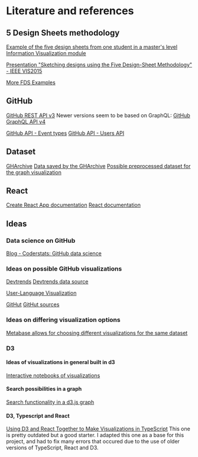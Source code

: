 # Literature and references

## 5 Design Sheets methodology

[Example of the five design sheets from one student in a master's level Information Visualization module](https://www.semanticscholar.org/paper/The-Five-Design-Sheet-(FdS)-approach-for-Sketching-Roberts/51c4e858894534dde3836a3020b0bfa62f1e1bae/figure/6)

[Presentation "Sketching designs using the Five Design-Sheet Methodology" - IEEE VIS2015](http://fds.design/wp-content/uploads/2015/10/fds-presentation-final-ieeevis2015.pdf)

[More FDS Examples](https://www.cs.odu.edu/~mweigle/courses/cs725-s17/FdS-overview.pdf)

## GitHub

[GitHub REST API v3](https://developer.github.com/v3/)
Newer versions seem to be based on GraphQL:
[GitHub GraphQL API v4](https://developer.github.com/v4/)

[GitHub API - Event types](https://developer.github.com/v3/activity/event_types/)
[GitHub API - Users API](https://developer.github.com/v3/users/)

## Dataset

[GHArchive](https://www.gharchive.org/)
[Data saved by the GHArchive](https://data.gharchive.org/)
[Possible preprocessed dataset for the graph visualization](http://snap.stanford.edu/data/github-social.html)

## React

[Create React App documentation](https://facebook.github.io/create-react-app/docs/getting-started)
[React documentation](https://reactjs.org/)

## Ideas

### Data science on GitHub

[Blog - Coderstats: GitHub data science](https://blog.coderstats.net/github/)

### Ideas on possible GitHub visualizations

[Devtrends](https://www.baresquare.com/github-devtrends/)
[Devtrends data source](https://dev-source.herokuapp.com/)

[User-Language Visualization](https://danielvdende.com/projects/gdc2014/about.html)

[GitHut](https://githut.info/)
[GitHut sources](https://github.com/littleark/githut/)

### Ideas on differing visualization options

[Metabase allows for choosing different visualizations for the same dataset](https://www.metabase.com/docs/latest/users-guide/05-visualizing-results.html)

### D3

#### Ideas of visualizations in general built in d3

[Interactive notebooks of visualizations](https://observablehq.com/@d3)

#### Search possibilities in a graph

[Search functionality in a d3.js graph](https://stackoverflow.com/questions/41456008/search-functionality-in-a-d3-js-graph)

#### D3, Typescript and React

[Using D3 and React Together to Make Visualizations in TypeScript](https://spin.atomicobject.com/2017/07/20/d3-react-typescript/)
This one is pretty outdated but a good starter.
I adapted this one as a base for this project, and had to fix many errors that occured due to the use of older versions of TypeScript, React and D3.
